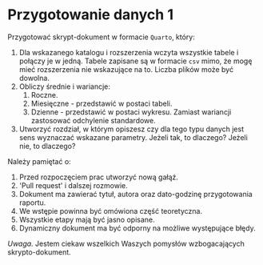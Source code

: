 # Przygotowanie danych 1

Przygotować skrypt-dokument w formacie `Quarto`, który: 

1. Dla wskazanego katalogu i rozszerzenia wczyta wszystkie tabele i połączy je w jedną. Tabele zapisane są w formacie `csv` mimo, że mogę mieć rozszerzenia nie wskazujące na to. Liczba plików może być dowolna.
2. Obliczy średnie i wariancje:
   1. Roczne.
   2. Miesięczne - przedstawić w postaci tabeli.
   3. Dzienne - przedstawić w postaci wykresu. Zamiast wariancji zastosować odchylenie standardowe.
3. Utworzyć rozdział, w którym opiszesz czy dla tego typu danych jest sens wyznaczać wskazane parametry. Jeżeli tak, to dlaczego? Jeżeli nie, to dlaczego?

Należy pamiętać o:

1. Przed rozpoczęciem prac utworzyć nową gałąź.
2. 'Pull request' i dalszej rozmowie.
3. Dokument ma zawierać tytuł, autora oraz dato-godzinę przygotowania raportu.
4. We wstępie powinna być omówiona część teoretyczna.
5. Wszystkie etapy mają być jasno opisane.
6. Dynamiczny dokument ma być odporny na możliwe występujące błędy.
  
*Uwaga.* Jestem ciekaw wszelkich Waszych pomysłów wzbogacających skrypto-dokument.